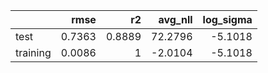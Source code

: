 |          |   rmse |     r2 |   avg_nll |   log_sigma |
|:---------|-------:|-------:|----------:|------------:|
| test     | 0.7363 | 0.8889 |   72.2796 |     -5.1018 |
| training | 0.0086 | 1      |   -2.0104 |     -5.1018 |